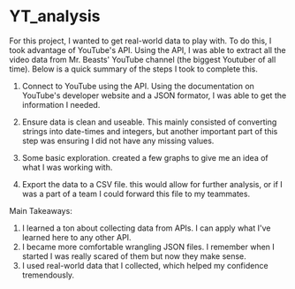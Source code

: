# YT_analysis

For this project, I wanted to get real-world data to play with. To do this, I took advantage of YouTube's API. Using the API, I was able to extract all the video data from Mr. Beasts' YouTube channel (the biggest Youtuber of all time). Below is a quick summary of the steps I took to complete this.

1) Connect to YouTube using the API. Using the documentation on YouTube's developer website and a JSON formator, I was able to get the information I needed.

2) Ensure data is clean and useable. This mainly consisted of converting strings into date-times and integers, but another important part of this step was ensuring I did not have any missing values.

3) Some basic exploration. created a few graphs to give me an idea of what I was working with.

4) Export the data to a CSV file. this would allow for further analysis, or if I was a part of a team I could forward this file to my teammates.

Main Takeaways: 
1) I learned a ton about collecting data from APIs. I can apply what I've learned here to any other API.
2) I became more comfortable wrangling JSON files. I remember when I started I was really scared of them but now they make sense.
3) I used real-world data that I collected, which helped my confidence tremendously.
